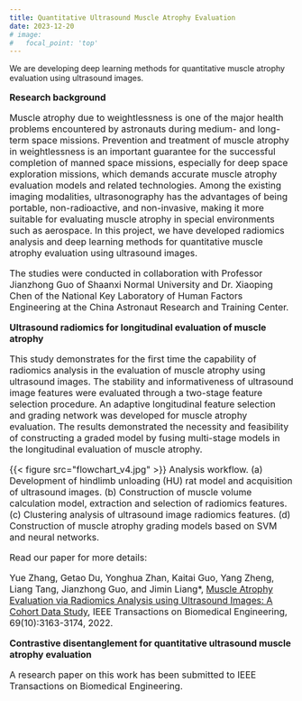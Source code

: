 ```yaml
---
title: Quantitative Ultrasound Muscle Atrophy Evaluation
date: 2023-12-20
# image:
#   focal_point: 'top'
---
```


We are developing deep learning methods for quantitative muscle atrophy evaluation using ultrasound images.

<!--more-->

<font size=3>

**Research background**

Muscle atrophy due to weightlessness is one of the major health problems encountered by astronauts during medium- and long-term space missions. Prevention and treatment of muscle atrophy in weightlessness is an important guarantee for the successful completion of manned space missions, especially for deep space exploration missions, which demands accurate muscle atrophy evaluation models and related technologies. Among the existing imaging modalities, ultrasonography has the advantages of being portable, non-radioactive, and non-invasive, making it more suitable for evaluating muscle atrophy in special environments such as aerospace. In this project, we have developed radiomics analysis and deep learning methods for quantitative muscle atrophy evaluation using ultrasound images. 

The studies were conducted in collaboration with Professor Jianzhong Guo of Shaanxi Normal University and Dr. Xiaoping Chen of the National Key Laboratory of Human Factors Engineering at the China Astronaut Research and Training Center.

<!-- ------------------------------------------------------- -->

**Ultrasound radiomics for longitudinal evaluation of muscle atrophy** 

This study demonstrates for the first time the capability of radiomics analysis in the evaluation of muscle atrophy using ultrasound images. The stability and informativeness of ultrasound image features were evaluated through a two-stage feature selection procedure. An adaptive longitudinal feature selection and grading network was developed for muscle atrophy evaluation. The results demonstrated the necessity and feasibility of constructing a graded model by fusing multi-stage models in the longitudinal evaluation of muscle atrophy.

{{< figure src="flowchart_v4.jpg" >}}
Analysis workflow. (a) Development of hindlimb unloading (HU) rat model and acquisition of ultrasound images. (b) Construction of muscle volume calculation model, extraction and selection of radiomics features. (c) Clustering analysis of ultrasound image radiomics features. (d) Construction of muscle atrophy grading models based on SVM and neural networks.

Read our paper for more details:

Yue Zhang, Getao Du, Yonghua Zhan, Kaitai Guo, Yang Zheng, Liang Tang, Jianzhong Guo, and Jimin Liang*, [Muscle Atrophy Evaluation via Radiomics Analysis using Ultrasound Images: A Cohort Data Study](https://ieeexplore.ieee.org/document/9741346), IEEE Transactions on Biomedical Engineering, 69(10):3163-3174, 2022.

**Contrastive disentanglement for quantitative ultrasound muscle atrophy evaluation**

A research paper on this work has been submitted to IEEE Transactions on Biomedical Engineering.

</font>